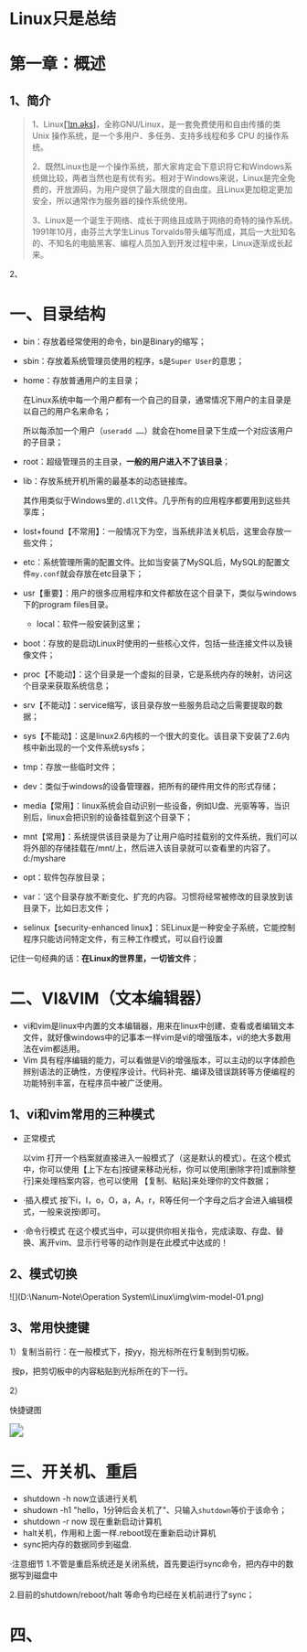 # Linux只是总结

# 第一章：概述

## 1、简介

> 1、Linux[[ˈlɪn.əks]](https://www.youdao.com/w/eng/linux/#keyfrom=dict2.index)，全称GNU/Linux，是一套免费使用和自由传播的类 Unix 操作系统，是一个多用户、多任务、支持多线程和多 CPU 的操作系统。
>
> 2、既然Linux也是一个操作系统，那大家肯定会下意识将它和Windows系统做比较，两者当然也是有优有劣。相对于Windows来说，Linux是完全免费的，开放源码，为用户提供了最大限度的自由度。且Linux更加稳定更加安全，所以通常作为服务器的操作系统使用。
>
> 3、Linux是一个诞生于网络、成长于网络且成熟于网络的奇特的操作系统。1991年10月，由芬兰大学生Linus Torvalds带头编写而成，其后一大批知名的、不知名的电脑黑客、编程人员加入到开发过程中来，Linux逐渐成长起来。



2、



# 一、目录结构

- bin：存放着经常使用的命令，bin是Binary的缩写；

- sbin：存放着系统管理员使用的程序，s是`Super User`的意思；

- home：存放普通用户的主目录；

  在Linux系统中每一个用户都有一个自己的目录，通常情况下用户的主目录是以自己的用户名来命名；

  所以每添加一个用户（`useradd ……`）就会在home目录下生成一个对应该用户的子目录；

- root：超级管理员的主目录，**一般的用户进入不了该目录**；

- lib：存放系统开机所需的最基本的动态链接库。

  其作用类似于Windows里的`.dll`文件。几乎所有的应用程序都要用到这些共享库；

- lost+found【不常用】：一般情况下为空，当系统非法关机后，这里会存放一些文件；
- etc：系统管理所需的配置文件。比如当安装了MySQL后，MySQL的配置文件`my.conf`就会存放在etc目录下；
- usr【重要】：用户的很多应用程序和文件都放在这个目录下，类似与windows下的program files目录。
  - local：软件一般安装到这里；
- boot：存放的是启动Linux时使用的一些核心文件，包括一些连接文件以及镜像文件；
- proc【不能动】：这个目录是一个虚拟的目录，它是系统内存的映射，访问这个目录来获取系统信息；
- srv【不能动】：service缩写，该目录存放一些服务启动之后需要提取的数据；
- sys【不能动】：这是linux2.6内核的一个很大的变化。该目录下安装了2.6内核中新出现的一个文件系统sysfs；
- tmp：存放一些临时文件；
- dev：类似于windows的设备管理器，把所有的硬件用文件的形式存储；
- media【常用】：linux系统会自动识别一些设备，例如U盘、光驱等等，当识别后，linux会把识别的设备挂载到这个目录下；
- mnt【常用】：系统提供该目录是为了让用户临时挂载别的文件系统，我们可以将外部的存储挂载在/mnt/上，然后进入该目录就可以查看里的内容了。d:/myshare
- opt：软件包存放目录；
- var：‘这个目录存放不断变化、扩充的内容。习惯将经常被修改的目录放到该目录下，比如日志文件；
- selinux【security-enhanced linux】：SELinux是一种安全子系统，它能控制程序只能访问特定文件，有三种工作模式，可以自行设置

记住一句经典的话：**在Linux的世界里，一切皆文件**；

# 二、VI&VIM（文本编辑器）

- vi和vim是linux中内置的文本编辑器，用来在linux中创建、查看或者编辑文本文件，就好像windows中的记事本一样vim是vi的增强版本，vi的绝大多数用法在vim都适用。
- Vim 具有程序编辑的能力，可以看做是Vi的增强版本，可以主动的以字体颜色辨别语法的正确性，方便程序设计。代码补完、编译及错误跳转等方便编程的功能特别丰富，在程序员中被广泛使用。



## 1、vi和vim常用的三种模式

- 正常模式

  以vim 打开一个档案就直接进入一般模式了（这是默认的模式）。在这个模式中，你可以使用【上下左右]按键来移动光标，你可以使用[删除字符]或删除整行]来处理档案内容，也可以使用
  【复制、粘贴]来处理你的文件数据；

- ·插入模式
  按下i，I，o，O，a，A，r，R等任何一个字母之后才会进入编辑模式，一般来说按i即可。

- ·命令行模式
  在这个模式当中，可以提供你相关指令，完成读取、存盘、替换、离开vim、显示行号等的动作则是在此模式中达成的！

## 2、模式切换

![](D:\Nanum-Note\Operation System\Linux\img\vim-model-01.png)

## 3、常用快捷键

1）复制当前行：在一般模式下，按yy，抱光标所在行复制到剪切板。

​												 按p，把剪切板中的内容粘贴到光标所在的下一行。

2）

快捷键图

<img src="D:\Nanum-Note\Operation System\Linux\img\vim-shortcut-01.png" style="zoom:150%;" />

# 三、开关机、重启

- shutdown -h now立该进行关机
- shudown -h1 "hello，1分钟后会关机了"、只输入`shutdown`等价于该命令；
- shutdown -r now 现在重新启动计算机
- halt关机，作用和上面一样.reboot现在重新启动计算机
- sync把内存的数据同步到磁盘.

·注意细节
1.不管是重启系统还是关闭系统，首先要运行sync命令，把内存中的数据写到磁盘中

2.目前的shutdown/reboot/halt 等命令均已经在关机前进行了sync；

# 四、